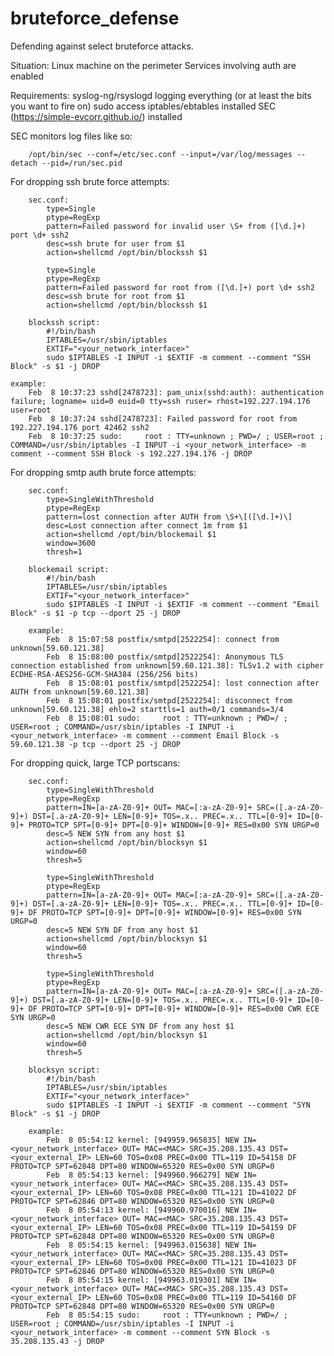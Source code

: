 # bruteforce_defense
Defending against select bruteforce attacks.

Situation:
    Linux machine on the perimeter
    Services involving auth are enabled

Requirements:
    syslog-ng/rsyslogd logging everything (or at least the bits you want to fire on)
    sudo access
    iptables/ebtables installed
    SEC (https://simple-evcorr.github.io/) installed

SEC monitors log files like so:
~~~
    /opt/bin/sec --conf=/etc/sec.conf --input=/var/log/messages --detach --pid=/run/sec.pid
~~~
For dropping ssh brute force attempts:
~~~
    sec.conf:
        type=Single
        ptype=RegExp
        pattern=Failed password for invalid user \S+ from ([\d.]+) port \d+ ssh2
        desc=ssh brute for user from $1
        action=shellcmd /opt/bin/blockssh $1

        type=Single
        ptype=RegExp
        pattern=Failed password for root from ([\d.]+) port \d+ ssh2
        desc=ssh brute for root from $1
        action=shellcmd /opt/bin/blockssh $1

    blockssh script:
        #!/bin/bash
        IPTABLES=/usr/sbin/iptables 
        EXTIF="<your_network_interface>"
        sudo $IPTABLES -I INPUT -i $EXTIF -m comment --comment "SSH Block" -s $1 -j DROP 
~~~
    example:
        Feb  8 10:37:23 sshd[2478723]: pam_unix(sshd:auth): authentication failure; logname= uid=0 euid=0 tty=ssh ruser= rhost=192.227.194.176  user=root
        Feb  8 10:37:24 sshd[2478723]: Failed password for root from 192.227.194.176 port 42462 ssh2
        Feb  8 10:37:25 sudo:     root : TTY=unknown ; PWD=/ ; USER=root ; COMMAND=/usr/sbin/iptables -I INPUT -i <your_network_interface> -m comment --comment SSH Block -s 192.227.194.176 -j DROP


For dropping smtp auth brute force attempts:
~~~
    sec.conf:
        type=SingleWithThreshold
        ptype=RegExp
        pattern=lost connection after AUTH from \S+\[([\d.]+)\]
        desc=Lost connection after connect 1m from $1
        action=shellcmd /opt/bin/blockemail $1
        window=3600
        thresh=1

    blockemail script:
        #!/bin/bash
        IPTABLES=/usr/sbin/iptables
        EXTIF="<your_network_interface>"
        sudo $IPTABLES -I INPUT -i $EXTIF -m comment --comment "Email Block" -s $1 -p tcp --dport 25 -j DROP

    example:
        Feb  8 15:07:58 postfix/smtpd[2522254]: connect from unknown[59.60.121.38]
        Feb  8 15:08:00 postfix/smtpd[2522254]: Anonymous TLS connection established from unknown[59.60.121.38]: TLSv1.2 with cipher ECDHE-RSA-AES256-GCM-SHA384 (256/256 bits)
        Feb  8 15:08:01 postfix/smtpd[2522254]: lost connection after AUTH from unknown[59.60.121.38]
        Feb  8 15:08:01 postfix/smtpd[2522254]: disconnect from unknown[59.60.121.38] ehlo=2 starttls=1 auth=0/1 commands=3/4
        Feb  8 15:08:01 sudo:     root : TTY=unknown ; PWD=/ ; USER=root ; COMMAND=/usr/sbin/iptables -I INPUT -i <your_network_interface> -m comment --comment Email Block -s 59.60.121.38 -p tcp --dport 25 -j DROP
~~~

For dropping quick, large TCP portscans:
~~~
    sec.conf:
        type=SingleWithThreshold
        ptype=RegExp
        pattern=IN=[a-zA-Z0-9]+ OUT= MAC=[:a-zA-Z0-9]+ SRC=([.a-zA-Z0-9]+) DST=[.a-zA-Z0-9]+ LEN=[0-9]+ TOS=.x.. PREC=.x.. TTL=[0-9]+ ID=[0-9]+ PROTO=TCP SPT=[0-9]+ DPT=[0-9]+ WINDOW=[0-9]+ RES=0x00 SYN URGP=0
        desc=5 NEW SYN from any host $1
        action=shellcmd /opt/bin/blocksyn $1
        window=60
        thresh=5

        type=SingleWithThreshold
        ptype=RegExp
        pattern=IN=[a-zA-Z0-9]+ OUT= MAC=[:a-zA-Z0-9]+ SRC=([.a-zA-Z0-9]+) DST=[.a-zA-Z0-9]+ LEN=[0-9]+ TOS=.x.. PREC=.x.. TTL=[0-9]+ ID=[0-9]+ DF PROTO=TCP SPT=[0-9]+ DPT=[0-9]+ WINDOW=[0-9]+ RES=0x00 SYN URGP=0
        desc=5 NEW SYN DF from any host $1
        action=shellcmd /opt/bin/blocksyn $1
        window=60
        thresh=5

        type=SingleWithThreshold
        ptype=RegExp
        pattern=IN=[a-zA-Z0-9]+ OUT= MAC=[:a-zA-Z0-9]+ SRC=([.a-zA-Z0-9]+) DST=[.a-zA-Z0-9]+ LEN=[0-9]+ TOS=.x.. PREC=.x.. TTL=[0-9]+ ID=[0-9]+ DF PROTO=TCP SPT=[0-9]+ DPT=[0-9]+ WINDOW=[0-9]+ RES=0x00 CWR ECE SYN URGP=0
        desc=5 NEW CWR ECE SYN DF from any host $1
        action=shellcmd /opt/bin/blocksyn $1
        window=60
        thresh=5

    blocksyn script:
        #!/bin/bash
        IPTABLES=/usr/sbin/iptables 
        EXTIF="<your_network_interface>"
        sudo $IPTABLES -I INPUT -i $EXTIF -m comment --comment "SYN Block" -s $1 -j DROP 

    example:
        Feb  8 05:54:12 kernel: [949959.965835] NEW IN=<your_network_interface> OUT= MAC=<MAC> SRC=35.208.135.43 DST=<your_external_IP> LEN=60 TOS=0x08 PREC=0x00 TTL=119 ID=54158 DF PROTO=TCP SPT=62848 DPT=80 WINDOW=65320 RES=0x00 SYN URGP=0 
        Feb  8 05:54:13 kernel: [949960.966279] NEW IN=<your_network_interface> OUT= MAC=<MAC> SRC=35.208.135.43 DST=<your_external_IP> LEN=60 TOS=0x08 PREC=0x00 TTL=121 ID=41022 DF PROTO=TCP SPT=62846 DPT=80 WINDOW=65320 RES=0x00 SYN URGP=0 
        Feb  8 05:54:13 kernel: [949960.970016] NEW IN=<your_network_interface> OUT= MAC=<MAC> SRC=35.208.135.43 DST=<your_external_IP> LEN=60 TOS=0x08 PREC=0x00 TTL=119 ID=54159 DF PROTO=TCP SPT=62848 DPT=80 WINDOW=65320 RES=0x00 SYN URGP=0 
        Feb  8 05:54:15 kernel: [949963.015638] NEW IN=<your_network_interface> OUT= MAC=<MAC> SRC=35.208.135.43 DST=<your_external_IP> LEN=60 TOS=0x08 PREC=0x00 TTL=121 ID=41023 DF PROTO=TCP SPT=62846 DPT=80 WINDOW=65320 RES=0x00 SYN URGP=0 
        Feb  8 05:54:15 kernel: [949963.019301] NEW IN=<your_network_interface> OUT= MAC=<MAC> SRC=35.208.135.43 DST=<your_external_IP> LEN=60 TOS=0x08 PREC=0x00 TTL=119 ID=54160 DF PROTO=TCP SPT=62848 DPT=80 WINDOW=65320 RES=0x00 SYN URGP=0 
        Feb  8 05:54:15 sudo:     root : TTY=unknown ; PWD=/ ; USER=root ; COMMAND=/usr/sbin/iptables -I INPUT -i <your_network_interface> -m comment --comment SYN Block -s 35.208.135.43 -j DROP
~~~

